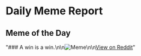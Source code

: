 # Daily Meme Report

## Meme of the Day
"### A win is a win.\n\n![Meme](https://i.redd.it/idbuhsuzn5se1.gif)\n\n[View on Reddit](https://redd.it/1jonqoc)"
